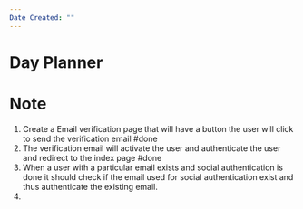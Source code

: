 ```yaml
---
Date Created: ""
---
```

# Day Planner

# Note
1. Create a Email verification page that will have a button the user will click to send the verification email #done 
2. The verification email will activate the user and authenticate the user and redirect to the index page #done 
3. When a user with a particular email exists and social authentication is done it should check if the email used for social authentication exist and thus authenticate the existing email. 
4. 
